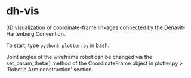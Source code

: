# dh-vis

3D visualization of coordinate-frame linkages
connected by the Denavit-Hartenberg Convention.

To start, type ```python3 plotter.py``` in bash.

Joint angles of the wireframe robot can be changed
via the set_param_theta() method of the
CoordinateFrame object in plotter.py > 'Robotic Arm construction'
section.

